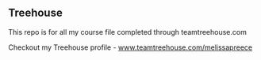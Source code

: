 ## Treehouse

This repo is for all my course file completed through teamtreehouse.com

Checkout my Treehouse profile - www.teamtreehouse.com/melissapreece